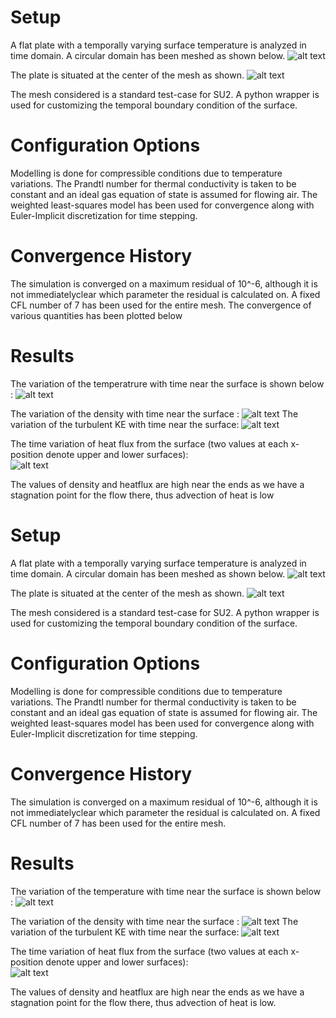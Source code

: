 # Setup

A flat plate with a temporally varying surface temperature is analyzed in time domain. A circular domain has been meshed as shown below.
![alt text](https://github.com/pastriano16/SU2/blob/master/assignments/Task3/img/mesh_domain.png?raw=true)

The plate is situated at the center of the mesh as shown.
![alt text](https://github.com/pastriano16/SU2/blob/master/assignments/Task3/img/mes_flat_plate.png?raw=true)

The mesh considered is a standard test-case for SU2. A python wrapper is used for customizing the temporal boundary condition of the surface. 

# Configuration Options

Modelling is done for compressible conditions due to temperature variations. The Prandtl number for thermal conductivity is taken to be constant and an ideal gas equation of state is assumed for flowing air. The weighted least-squares model has been used for convergence along with Euler-Implicit discretization for time stepping.

# Convergence History

The simulation is converged on a maximum residual of 10^-6, although it is not immediatelyclear which parameter the residual is calculated on. A fixed CFL number of 7 has been used for the entire mesh. The convergence of various quantities has been plotted below 
# Results

The variation of the temperatrure with time near the surface is shown below : 
![alt text](https://github.com/pastriano16/SU2/blob/master/assignments/Task3/img/temperature.gif?raw=true)

The variation of the density with time near the surface :
![alt text](https://github.com/pastriano16/SU2/blob/master/assignments/Task3/img/density.gif?raw=true)
The variation of the turbulent KE with time near the surface:
![alt text](https://github.com/pastriano16/SU2/blob/master/assignments/Task3/img/turb_KE.gif?raw=true)

The time variation of heat flux from the surface (two values at each x-position denote upper and lower surfaces):  
![alt text](https://github.com/pastriano16/SU2/blob/master/assignments/Task3/img/heat_flux.gif?raw=true)

The values of density and heatflux are high near the ends as we have a stagnation point for the flow there, thus advection of heat is low

# Setup

A flat plate with a temporally varying surface temperature is analyzed in time domain. A circular domain has been meshed as shown below.
![alt text](https://github.com/pastriano16/SU2/blob/master/assignments/Task3/img/mesh_domain.png?raw=true)

The plate is situated at the center of the mesh as shown.
![alt text](https://github.com/pastriano16/SU2/blob/master/assignments/Task3/img/mes_flat_plate.png.png?raw=true)

The mesh considered is a standard test-case for SU2. A python wrapper is used for customizing the temporal boundary condition of the surface. 

# Configuration Options

Modelling is done for compressible conditions due to temperature variations. The Prandtl number for thermal conductivity is taken to be constant and an ideal gas equation of state is assumed for flowing air. The weighted least-squares model has been used for convergence along with Euler-Implicit discretization for time stepping.

# Convergence History

The simulation is converged on a maximum residual of 10^-6, although it is not immediatelyclear which parameter the residual is calculated on. A fixed CFL number of 7 has been used for the entire mesh.
# Results

The variation of the temperature with time near the surface is shown below : 
![alt text](https://github.com/pastriano16/SU2/blob/master/assignments/Task3/img/temperature.gif?raw=true)

The variation of the density with time near the surface :
![alt text](https://github.com/pastriano16/SU2/blob/master/assignments/Task3/img/density.gif?raw=true)
The variation of the turbulent KE with time near the surface:
![alt text](https://github.com/pastriano16/SU2/blob/master/assignments/Task3/img/turb_KE.gif?raw=true)

The time variation of heat flux from the surface (two values at each x-position denote upper and lower surfaces):  
![alt text](https://github.com/pastriano16/SU2/blob/master/assignments/Task3/img/heat_flux.gif?raw=true)

The values of density and heatflux are high near the ends as we have a stagnation point for the flow there, thus advection of heat is low.